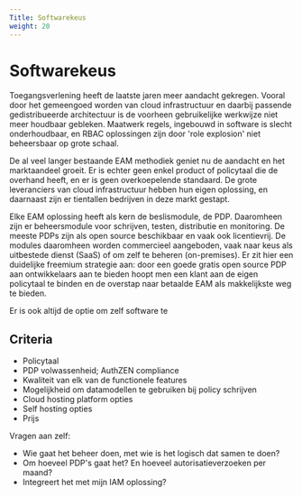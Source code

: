 ```yaml
---
Title: Softwarekeus
weight: 20
---
```


# Softwarekeus

Toegangsverlening heeft de laatste jaren meer aandacht gekregen. Vooral door het gemeengoed worden van cloud
infrastructuur en daarbij passende gedistribueerde architectuur is de voorheen gebruikelijke werkwijze niet meer houdbaar gebleken.
Maatwerk regels, ingebouwd in software is slecht onderhoudbaar, en RBAC oplossingen zijn door 'role explosion' niet
beheersbaar op grote schaal.

De al veel langer bestaande EAM methodiek geniet nu de aandacht en het marktaandeel groeit. Er is echter geen enkel product of policytaal
die de overhand heeft, en er is geen overkoepelende standaard. De grote leveranciers van cloud infrastructuur hebben hun eigen
oplossing, en daarnaast zijn er tientallen bedrijven in deze markt gestapt.  

Elke EAM oplossing heeft als kern de beslismodule, de PDP. Daaromheen zijn er beheersmodule voor schrijven, testen, distributie en monitoring.
De meeste PDPs zijn als open source beschikbaar en vaak ook licentievrij. De modules daaromheen worden commercieel aangeboden, vaak naar keus als
uitbestede dienst (SaaS) of om zelf te beheren (on-premises). Er zit hier een duidelijke freemium strategie aan: door een goede gratis
open source PDP aan ontwikkelaars aan te bieden hoopt men een klant aan de eigen policytaal te binden en de overstap naar betaalde EAM 
als makkelijkste weg te bieden.

Er is ook altijd de optie om zelf software te

## Criteria

- Policytaal
- PDP volwassenheid; AuthZEN compliance
- Kwaliteit van elk van de functionele features
- Mogelijkheid om datamodellen te gebruiken bij policy schrijven
- Cloud hosting platform opties
- Self hosting opties
- Prijs

Vragen aan zelf:

- Wie gaat het beheer doen, met wie is het logisch dat samen te doen?
- Om hoeveel PDP's gaat het? En hoeveel autorisatieverzoeken per maand?
- Integreert het met mijn IAM oplossing?
